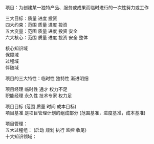 项目：为创建某一独特产品、服务或成果而临时进行的一次性努力或工作  

三大目标：质量 进度 投资  
四大约束：范围 质量 进度 投资  
五大变量：范围 质量 进度 投资 安全  
六大核心：范围 质量 进度 投资 安全 整体  

核心知识域  
保障域  
过程域  
伴随域  

项目的三大特性：临时性 独特性 渐进明细  

项目经理  临时性 通才 权力不足  
职能经理  永久性 技术专家 权力足  

项目目标  (范围 质量 时间 成本目标)  
项目基准  是项目管理计划的组成部分 (范围基准，进度基准，成本基准)  

项目管理：  
五大过程组： (启动 规划 执行 监控 收尾)  
十大知识领域：   






